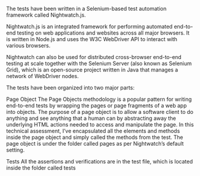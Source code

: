 The tests have been written in a Selenium-based test automation framework called Nightwatch.js.

Nightwatch.js is an integrated framework for performing automated end-to-end testing on web applications and websites across all major browsers. It is written in Node.js and uses the W3C WebDriver API to interact with various browsers.

Nightwatch can also be used for distributed cross-browser end-to-end testing at scale together with the Selenium Server (also known as Selenium Grid), which is an open-source project written in Java that manages a network of WebDriver nodes.

The tests have been organized into two major parts:

Page Object
The Page Objects methodology is a popular pattern for writing end-to-end tests by wrapping the pages or page fragments of a web app into objects. The purpose of a page object is to allow a software client to do anything and see anything that a human can by abstracting away the underlying HTML actions needed to access and manipulate the page. In this technical assessment, I’ve encapsulated all the elements and methods inside the page object and simply called the methods from the test. The page object is under the folder called pages as per Nightwatch’s default setting.

Tests
All the assertions and verifications are in the test file, which is located inside the folder called tests
